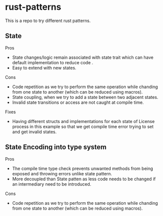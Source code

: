 # rust-patterns


This is a repo to try different rust patterns.


## State


Pros
- State changes/logic remain associated with state trait which can have default implementation to reduce code .
- Easy to extend with new states.


Cons
- Code repetition as we try to perform the same operation while chanding from one state to another (which can be reduced using macros).
- State coupling, when we try to add a state between two adjacent states.
- Invalid state transitions or access are not caught at compile time.


Fixes
- Having different structs and implementations for each state of License process in this example so that we get compile time error trying to set and get invalid states.


## State Encoding into type system

Pros
- The compile time type check prevents unwanted methods from being exposed and throwing errors unlike state pattern.
- More decoupled than State patten as less code needs to be changed if an intermediary need to be introduced.

Cons
- Code repetition as we try to perform the same operation while chanding from one state to another (which can be reduced using macros).
